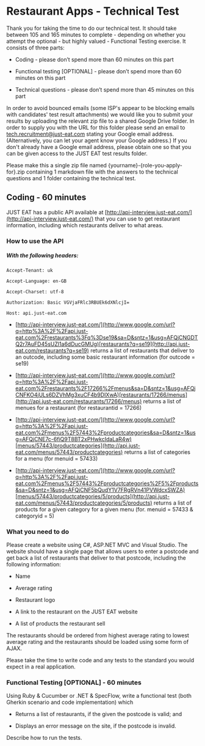 # **Restaurant Apps - Technical Test**

Thank you for taking the time to do our technical test. It should take between 105 and 165 minutes to complete - depending on whether you attempt the optional - but highly valued - Functional Testing exercise. It consists of three parts:

* Coding - please don’t spend more than 60 minutes on this part

* Functional testing [OPTIONAL] - please don’t spend more than 60 minutes on this part

* Technical questions - please don’t spend more than 45 minutes on this part

In order to avoid bounced emails (some ISP's appear to be blocking emails with candidates' test result attachments) we would like you to submit your results by uploading the relevant zip file to a shared Google Drive folder. In order to supply you with the URL for this folder please send an email to tech.recruitment@just-eat.com stating your Google email address. (Alternatively, you can let your agent know your Google address.) If you don't already have a Google email address, please obtain one so that you can be given access to the JUST EAT test results folder. 

Please make this a single zip file named {yourname}-{role-you-apply-for}.zip containing 1 markdown file with the answers to the technical questions and 1 folder containing the technical test.

## Coding - 60 minutes

JUST EAT has a public API available at [http://api-interview.just-eat.com/](http://api-interview.just-eat.com/) that you can use to get restaurant information, including which restaurants deliver to what areas.

### How to use the API

##### With the following headers:

`Accept-Tenant: uk`

`Accept-Language: en-GB`

`Accept-Charset: utf-8`

`Authorization: Basic VGVjaFRlc3RBUEk6dXNlcjI=`

`Host: api.just-eat.com`

* [http://api-interview.just-eat.com/](http://www.google.com/url?q=http%3A%2F%2Fapi.just-eat.com%2Frestaurants%3Fq%3Dse19&sa=D&sntz=1&usg=AFQjCNGDTQ2r7AuFD45sUZl1a6dDucGMUg)[restaurants?q=se19](http://api.just-eat.com/restaurants?q=se19) returns a list of restaurants that deliver to an outcode, including some basic restaurant information (for outcode = se19)

* [http://api-interview.just-eat.com/](http://www.google.com/url?q=http%3A%2F%2Fapi.just-eat.com%2Frestaurants%2F17266%2Fmenus&sa=D&sntz=1&usg=AFQjCNFKO4jULs6DZVhMg3xuCF4b9DIXwA)[restaurants/17266/menus](http://api.just-eat.com/restaurants/17266/menus) returns a list of menues for a restaurant (for restaurantid = 17266)

* [http://api-interview.just-eat.com/](http://www.google.com/url?q=http%3A%2F%2Fapi.just-eat.com%2Fmenus%2F57443%2Fproductcategories&sa=D&sntz=1&usg=AFQjCNE7c-6fiQ9T8BT2xPHwkcIdaLaR4w)[menus/57443/productcategories](http://api.just-eat.com/menus/57443/productcategories) returns a list of categories for a menu (for menuid = 57433)

* [http://api-interview.just-eat.com/](http://www.google.com/url?q=http%3A%2F%2Fapi.just-eat.com%2Fmenus%2F57443%2Fproductcategories%2F5%2Fproducts&sa=D&sntz=1&usg=AFQjCNF5bQudY1V7FRgRVn41PVWdcxSWZA)[menus/57443/productcategories/5/products](http://api.just-eat.com/menus/57443/productcategories/5/products) returns a list of products for a given category for a given menu (for. menuid = 57433 & categoryid = 5)

### What you need to do

Please create a website using C#, ASP.NET MVC and Visual Studio. The website should have a single page that allows users to enter a postcode and get back a list of restaurants that deliver to that postcode, including the following information:

* Name

* Average rating

* Restaurant logo

* A link to the restaurant on the JUST EAT website

* A list of products the restaurant sell

The restaurants should be ordered from highest average rating to lowest average rating and the restaurants should be loaded using some form of AJAX.

Please take the time to write code and any tests to the standard you would expect in a real application.

### Functional Testing [OPTIONAL] - 60 minutes

Using Ruby & Cucumber or .NET & SpecFlow, write a functional test (both Gherkin scenario and code implementation) which

* Returns a list of restaurants, if the given the postcode is valid; and

* Displays an error message on the site, if the postcode is invalid.

Describe how to run the tests.
